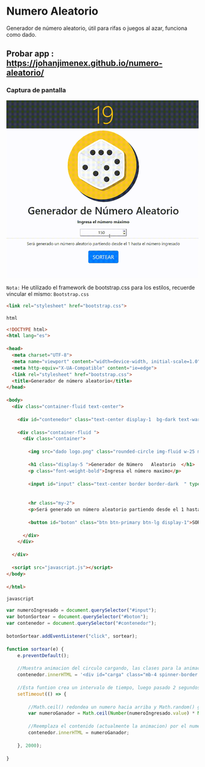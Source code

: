 # Numero Aleatorio

Generador de número aleatorio, útil para rifas o juegos al azar, funciona como dado.
## Probar app :  https://johanjimenex.github.io/numero-aleatorio/

### Captura de pantalla

![](captura.gif)



`Nota:`
He utilizado el framework de bootstrap.css para los estilos, recuerde vincular el mismo:
`Bootstrap.css`
```html
<link rel="stylesheet" href="bootstrap.css">
```

`html`
``` html
<!DOCTYPE html>
<html lang="es">

<head>
  <meta charset="UTF-8">
  <meta name="viewport" content="width=device-width, initial-scale=1.0">
  <meta http-equiv="X-UA-Compatible" content="ie=edge">
  <link rel="stylesheet" href="bootstrap.css">
  <title>Generador de número aleatorio</title>
</head>

<body>
  <div class="container-fluid text-center">

    <div id="contenedor" class="text-center display-1  bg-dark text-warning "></div>

    <div class="container-fluid ">
      <div class="container">

        <img src="dado logo.png" class="rounded-circle img-fluid w-25 m-2">

        <h1 class="display-5 ">Generador de Número   Aleatorio  </h1>
        <p class="font-weight-bold">Ingresa el número maximo</p>

        <input id="input" class="text-center border border-dark  " type="number" placeholder="ejemplo: 146" required>


        <hr class="my-2">
        <p>Será generado un número aleatorio partiendo desde el 1 hasta el numero ingresado</p>

        <button id="boton" class="btn btn-primary btn-lg display-1">SORTEAR</button>

      </div>
    </div>

  </div>

  <script src="javascript.js"></script>
</body>

</html>
```

`javascript`
``` javascript
var numeroIngresado = document.querySelector("#input");
var botonSortear = document.querySelector("#boton");
var contenedor = document.querySelector("#contenedor");

botonSortear.addEventListener("click", sortear);

function sortear(e) {
    e.preventDefault();

    //Muestra animacion del circulo cargando, las clases para la animacion de css son agregadas con bootstrap.css
    contenedor.innerHTML = '<div id="carga" class="mb-4 spinner-border text-warning display-1 " role="status"></div>';

    //Esta funtion crea un intervalo de tiempo, luego pasado 2 segundos ejecuta una accion
    setTimeout(() => {

        //Math.ceil() redondea un numero hacia arriba y Math.random() genera un numero aleatorio desde el 0 hasta el 1 ej: 0.54
        var numeroGanador = Math.ceil(Number(numeroIngresado.value) * Math.random());

        //Reemplaza el contenido (actualmente la animacion) por el numero generado aleatoriamente
        contenedor.innerHTML = numeroGanador;

    }, 2000);

}
```